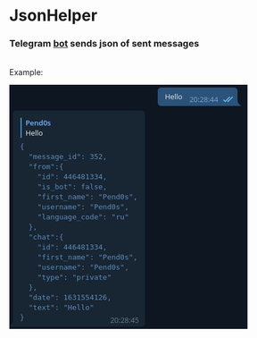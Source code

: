 # JsonHelper


### Telegram [bot](https://t.me/JSONHelper_bot) sends json of sent messages

\
Example:

[![Example](src/example.png)]()
